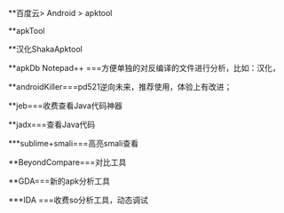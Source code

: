 
**百度云> Android > apktool

**apkTool

**汉化ShakaApktool

**apkDb Notepad++ ===方便单独的对反编译的文件进行分析，比如：汉化，

**androidKiller===pd521逆向未来，推荐使用，体验上有改进；

**jeb===收费查看Java代码神器

**jadx===查看Java代码

***sublime+smali===高亮smali查看

**BeyondCompare===对比工具

**GDA===新的apk分析工具

***IDA ===收费so分析工具，动态调试
